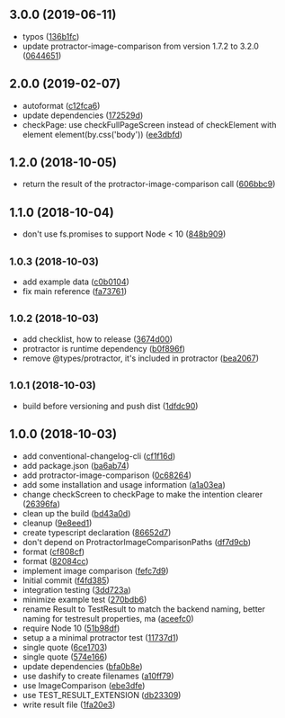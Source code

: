 ## 3.0.0 (2019-06-11)

* typos ([136b1fc](https://github.com/JochenDiekenbrock/image-comparison-frontend/commit/136b1fc))
* update protractor-image-comparison from version 1.7.2 to 3.2.0 ([0644651](https://github.com/JochenDiekenbrock/image-comparison-frontend/commit/0644651))



## 2.0.0 (2019-02-07)

* autoformat ([c12fca6](https://github.com/JochenDiekenbrock/image-comparison-frontend/commit/c12fca6))
* update dependencies ([172529d](https://github.com/JochenDiekenbrock/image-comparison-frontend/commit/172529d))
* checkPage: use checkFullPageScreen instead of checkElement with element element(by.css('body')) ([ee3dbfd](https://github.com/JochenDiekenbrock/image-comparison-frontend/commit/ee3dbfd))



## 1.2.0 (2018-10-05)

* return the result of the protractor-image-comparison call ([606bbc9](https://github.com/JochenDiekenbrock/image-comparison-frontend/commit/606bbc9))



## 1.1.0 (2018-10-04)

* don't use fs.promises to support Node < 10 ([848b909](https://github.com/JochenDiekenbrock/image-comparison-frontend/commit/848b909))



## <small>1.0.3 (2018-10-03)</small>

* add example data ([c0b0104](https://github.com/JochenDiekenbrock/image-comparison-frontend/commit/c0b0104))
* fix main reference ([fa73761](https://github.com/JochenDiekenbrock/image-comparison-frontend/commit/fa73761))



## <small>1.0.2 (2018-10-03)</small>

* add checklist, how to release ([3674d00](https://github.com/JochenDiekenbrock/image-comparison-frontend/commit/3674d00))
* protractor is runtime dependency ([b0f896f](https://github.com/JochenDiekenbrock/image-comparison-frontend/commit/b0f896f))
* remove @types/protractor, it's included in protractor ([bea2067](https://github.com/JochenDiekenbrock/image-comparison-frontend/commit/bea2067))



## <small>1.0.1 (2018-10-03)</small>

* build before versioning and push dist ([1dfdc90](https://github.com/JochenDiekenbrock/image-comparison-frontend/commit/1dfdc90))



## 1.0.0 (2018-10-03)

* add conventional-changelog-cli ([cf1f16d](https://github.com/JochenDiekenbrock/image-comparison-frontend/commit/cf1f16d))
* add package.json ([ba6ab74](https://github.com/JochenDiekenbrock/image-comparison-frontend/commit/ba6ab74))
* add protractor-image-comparison ([0c68264](https://github.com/JochenDiekenbrock/image-comparison-frontend/commit/0c68264))
* add some installation and usage information ([a1a03ea](https://github.com/JochenDiekenbrock/image-comparison-frontend/commit/a1a03ea))
* change checkScreen to checkPage to make the intention clearer ([26396fa](https://github.com/JochenDiekenbrock/image-comparison-frontend/commit/26396fa))
* clean up the build ([bd43a0d](https://github.com/JochenDiekenbrock/image-comparison-frontend/commit/bd43a0d))
* cleanup ([9e8eed1](https://github.com/JochenDiekenbrock/image-comparison-frontend/commit/9e8eed1))
* create typescript declaration ([86652d7](https://github.com/JochenDiekenbrock/image-comparison-frontend/commit/86652d7))
* don't depend on ProtractorImageComparisonPaths ([df7d9cb](https://github.com/JochenDiekenbrock/image-comparison-frontend/commit/df7d9cb))
* format ([cf808cf](https://github.com/JochenDiekenbrock/image-comparison-frontend/commit/cf808cf))
* format ([82084cc](https://github.com/JochenDiekenbrock/image-comparison-frontend/commit/82084cc))
* implement image comparison ([fefc7d9](https://github.com/JochenDiekenbrock/image-comparison-frontend/commit/fefc7d9))
* Initial commit ([f4fd385](https://github.com/JochenDiekenbrock/image-comparison-frontend/commit/f4fd385))
* integration testing ([3dd723a](https://github.com/JochenDiekenbrock/image-comparison-frontend/commit/3dd723a))
* minimize example test ([270bdb6](https://github.com/JochenDiekenbrock/image-comparison-frontend/commit/270bdb6))
* rename Result to TestResult to match the backend naming, better naming for testresult properties, ma ([aceefc0](https://github.com/JochenDiekenbrock/image-comparison-frontend/commit/aceefc0))
* require Node 10 ([51b98df](https://github.com/JochenDiekenbrock/image-comparison-frontend/commit/51b98df))
* setup a a minimal protractor test ([11737d1](https://github.com/JochenDiekenbrock/image-comparison-frontend/commit/11737d1))
* single quote ([6ce1703](https://github.com/JochenDiekenbrock/image-comparison-frontend/commit/6ce1703))
* single quote ([574e166](https://github.com/JochenDiekenbrock/image-comparison-frontend/commit/574e166))
* update dependencies ([bfa0b8e](https://github.com/JochenDiekenbrock/image-comparison-frontend/commit/bfa0b8e))
* use dashify to create filenames ([a10ff79](https://github.com/JochenDiekenbrock/image-comparison-frontend/commit/a10ff79))
* use ImageComparison ([ebe3dfe](https://github.com/JochenDiekenbrock/image-comparison-frontend/commit/ebe3dfe))
* use TEST_RESULT_EXTENSION ([db23309](https://github.com/JochenDiekenbrock/image-comparison-frontend/commit/db23309))
* write result file ([1fa20e3](https://github.com/JochenDiekenbrock/image-comparison-frontend/commit/1fa20e3))



